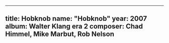 
---
title: Hobknob
name: "Hobknob"
year:  2007
album: Walter Klang era 2
composer: Chad Himmel, Mike Marbut, Rob Nelson
---
